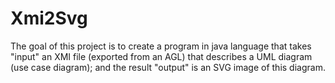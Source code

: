 # Xmi2Svg
The goal of this project is to create a program in java language that takes "input" an XMI file (exported from an AGL) that describes a UML diagram (use case diagram); and the result "output" is an SVG image of this diagram.

